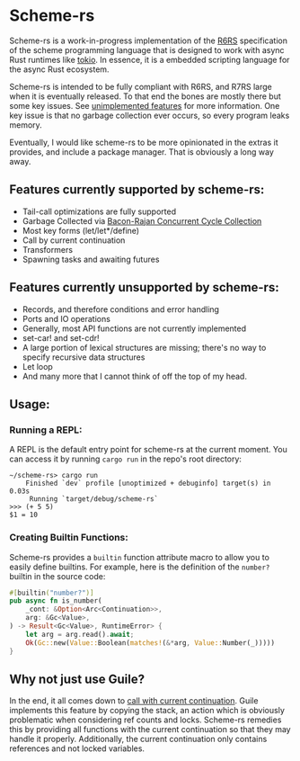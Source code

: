 # Scheme-rs

Scheme-rs is a work-in-progress implementation of the [R6RS](https://www.r6rs.org/final/r6rs.pdf) specification
of the scheme programming language that is designed to work with async Rust runtimes like [tokio](https://tokio.rs/).
In essence, it is a embedded scripting language for the async Rust ecosystem.

Scheme-rs is intended to be fully compliant with R6RS, and R7RS large when it is eventually released. To that end
the bones are mostly there but some key issues. See [unimplemented features](#unimplemented-features) for more 
information. One key issue is that no garbage collection ever occurs, so every program leaks memory.

Eventually, I would like scheme-rs to be more opinionated in the extras it provides, and include a package manager.
That is obviously a long way away.

## Features currently supported by scheme-rs:

- Tail-call optimizations are fully supported 
- Garbage Collected via [Bacon-Rajan Concurrent Cycle Collection](https://pages.cs.wisc.edu/~cymen/misc/interests/Bacon01Concurrent.pdf)
- Most key forms (let/let*/define)
- Call by current continuation
- Transformers 
- Spawning tasks and awaiting futures

## Features currently unsupported by scheme-rs: 

- Records, and therefore conditions and error handling
- Ports and IO operations
- Generally, most API functions are not currently implemented
- set-car! and set-cdr!
- A large portion of lexical structures are missing; there's no way to specify recursive data structures
- Let loop
- And many more that I cannot think of off the top of my head.

## Usage:

### Running a REPL:

A REPL is the default entry point for scheme-rs at the current moment. You can access it by running `cargo run`
in the repo's root directory:

```
~/scheme-rs> cargo run
    Finished `dev` profile [unoptimized + debuginfo] target(s) in 0.03s
     Running `target/debug/scheme-rs`
>>> (+ 5 5)
$1 = 10
```

### Creating Builtin Functions:

Scheme-rs provides a `builtin` function attribute macro to allow you to easily define builtins. For example,
here is the definition of the `number?` builtin in the source code:

```rust
#[builtin("number?")]
pub async fn is_number(
    _cont: &Option<Arc<Continuation>>,
    arg: &Gc<Value>,
) -> Result<Gc<Value>, RuntimeError> {
    let arg = arg.read().await;
    Ok(Gc::new(Value::Boolean(matches!(&*arg, Value::Number(_)))))
}
```

## Why not just use Guile?

In the end, it all comes down to [call with current continuation](https://en.wikipedia.org/wiki/Call-with-current-continuation). Guile implements this feature by copying the stack, an action which is obviously problematic when considering 
ref counts and locks. Scheme-rs remedies this by providing all functions with the current continuation so that they
may handle it properly. Additionally, the current continuation only contains references and not locked variables. 
